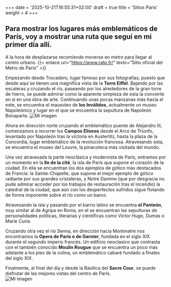 +++
date = '2025-10-21T16:55:31+02:00'
draft = true
title = 'Sitios Paris'
weight = 4
+++

## Para mostrar los lugares más emblemáticos de París, voy a mostrar una ruta que seguí en mi primer día allí. 
A la hora de desplazarse recomiendo moverse en metro para llegar al centro urbano.
{{< enlace url="https://www.ratp.fr/" texto="Sitio oficial del Metro de París" >}}


Empezando desde Trocadero, lugar famoso por sus fotografías, puesto que desde aquí se tienen una magnífica vista de la **Torre Eiffel**. Bajando por las escaleras y cruzando el río, paseando por los alrededores de la gran torre de hierro, se puede admirar como la aparente simpleza de esta la convierte en sí en una obra de arte. Continuando unas pocas manzanas más hacia el este, se encuentra el mausoleo de **los Inválidos**, actualmente un museo Napoleónico y lugar en el que se encuentra la sepultura de Napoleón Bonaparte. 
![Mi imagen](/images/foto5.jpg)         

Ahora en dirección norte cruzando el emblemático puente de Alejandro III, comenzamos a recorrer los **Campos Eliseos** desde el Arco de Triunfo, levantado por Napoleón tras la victoria en Austerlitz, hasta la plaza de la Concordia, lugar emblemático de la revolución francesa. Atravesando esta, se encuentra el museo del Louvre, la pinacoteca más visitada del mundo.

Una vez atravesada la parte neoclásica y modernista de París, entramos por un momento en la **Ile de la cité**, la isla de París que supone el corazón de la ciudad. En ella se encuentran los dos ejemplos de gótico más destacados de Francia: la Sainte-Chapelle, que supone el mejor ejemplo de gótico radiante por sus grandes cristaleras, y Notre Damme (que por desgracia no pude admirar acceder  por los trabajos de restauración tras el incendio) la catedral de la ciudad, que aún con los desperfectos sufridos sigue flotando de forma imponente sobre el río como un barco.

Atravesando la isla y pasando por el barrio latino se encuentra **el Panteón**, muy similar al de Agripa en Roma, en el se encuentran las sepulturas de personalidades políticas, literarias y cientificas como Victor Hugo, Dumas o Marie Curie.

Cruzando otra vez el río Senna, en dirección hacia Montmatre nos encontramos la **Opera de París o de Garnier**, fundada en el siglo XIX durante el segundo imperio francés. Un edificio neoclasico que contrasta con el también conocido **Moulin Rougue** que se encuentra un poco más adelante a los pies de la colina, un emblemático cabaré fundado a finales del siglo XIX. 

Finalmente, al final del día y desde la Basílica del **Sacre Cour**, se puede disfrutar de las mejores vistas del centro de París.  
![Mi imagen](/images/foto1.jpg)         
